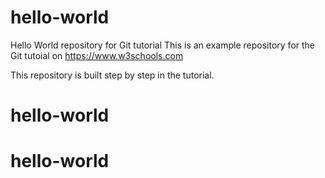 
  # hello-world
Hello World repository for Git tutorial
This is an 
  example repository for the Git tutoial on https://www.w3schools.com


  This repository is built step by step in the tutorial.
 # hello-world
# hello-world
